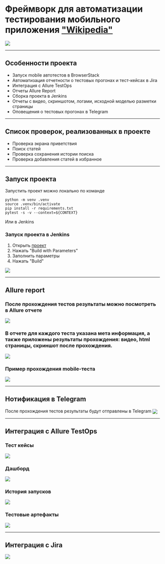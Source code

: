 # Фреймворк для автоматизации тестирования мобильного приложения ["Wikipedia"](https://www.wikipedia.org/)

<img align="center" src="https://github.com/Lexzender/wiki_mobile_test_framework/blob/main/utils/pictures/wiki.png" />

---

## Особенности проекта
* Запуск mobile автотестов в BrowserStack
* Автоматизация отчетности о тестовых прогонах и тест-кейсах в Jira
* Интеграция с Allure TestOps
* Отчеты Allure Report
* Сборка проекта в Jenkins
* Отчеты с видео, скриншотом, логами, исходной моделью разметки страницы
* Оповещения о тестовых прогонах в Telegram
---
## Список проверок, реализованных в проекте
* Проверка экрана приветствия
* Поиск статей
* Проверка сохранения истории поиска
* Проверка добавления статей в избранное

 ---
## Запуск проекта
Запустить проект можно локально по команде

```
python -m venv .venv
source .venv/bin/activate
pip install -r requirements.txt
pytest -s -v --context=${CONTEXT}
```
Или в Jenkins
### Запуск проекта в Jenkins

1) Открыть [проект](https://jenkins.autotests.cloud/job/wiki_mobile_test_framework/)
2) Нажать "Build with Parameters"
3) Заполнить параметры 
4) Нажать "Build"
<img align="center" src="https://github.com/Lexzender/wiki_mobile_test_framework/blob/main/utils/pictures/jenkins_mob.png" />

---

## Allure report
### После прохождения тестов результаты можно посмотреть в Allure отчете
<img align="center" src="https://github.com/Lexzender/wiki_mobile_test_framework/blob/main/utils/pictures/allure_mob.png" />

### В отчете для каждого теста указана мета информация, а также приложены результаты прохождения: видео, html страницы, скриншот после прохождения.
<img align="center" src="https://github.com/Lexzender/wiki_mobile_test_framework/blob/main/utils/pictures/allure_video_mob.png" />

### Пример прохождения mobile-теста
<img align="center" src="https://github.com/Lexzender/wiki_mobile_test_framework/blob/main/utils/pictures/test_dave_article.gif" />


---
## Нотификация в Telegram
После прохождения тестов результаты будут отправлены в Telegram
<img align="center" src="https://github.com/Lexzender/luma_UI_test_framework/blob/main/luma_UI_test_framework/pictures/Telegram_mF4OU8TK9I.png" />

---
## Интеграция с Allure TestOps
### Тест кейсы
<img align="center" src="https://github.com/Lexzender/luma_UI_test_framework/blob/main/luma_UI_test_framework/pictures/test%20cases.png" />

### Дашборд
<img align="center" src="https://github.com/Lexzender/luma_UI_test_framework/blob/main/luma_UI_test_framework/pictures/dashboards.png" />

### История запусков
<img align="center" src="https://github.com/Lexzender/luma_UI_test_framework/blob/main/luma_UI_test_framework/pictures/Launches.png" />

### Тестовые артефакты
<img align="center" src="https://github.com/Lexzender/luma_UI_test_framework/blob/main/luma_UI_test_framework/pictures/test_results.png" />

---
## Интеграция с Jira
<img align="center" src="https://github.com/Lexzender/luma_UI_test_framework/blob/main/luma_UI_test_framework/pictures/Jira.png" />
